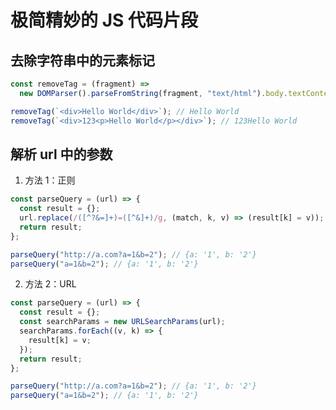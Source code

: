 # 极简精妙的 JS 代码片段

## 去除字符串中的元素标记

```js
const removeTag = (fragment) =>
  new DOMParser().parseFromString(fragment, "text/html").body.textContent || "";
```

```js
removeTag(`<div>Hello World</div>`); // Hello World
removeTag(`<div>123<p>Hello World</p></div>`); // 123Hello World
```

## 解析 url 中的参数

1. 方法 1：正则

```js
const parseQuery = (url) => {
  const result = {};
  url.replace(/([^?&=]+)=([^&]+)/g, (match, k, v) => (result[k] = v));
  return result;
};
```

```js
parseQuery("http://a.com?a=1&b=2"); // {a: '1', b: '2'}
parseQuery("a=1&b=2"); // {a: '1', b: '2'}
```

2. 方法 2：URL

```js
const parseQuery = (url) => {
  const result = {};
  const searchParams = new URLSearchParams(url);
  searchParams.forEach((v, k) => {
    result[k] = v;
  });
  return result;
};
```

```js
parseQuery("http://a.com?a=1&b=2"); // {a: '1', b: '2'}
parseQuery("a=1&b=2"); // {a: '1', b: '2'}
```
